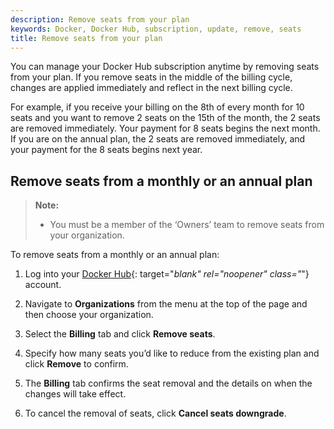 ```yaml
---
description: Remove seats from your plan
keywords: Docker, Docker Hub, subscription, update, remove, seats
title: Remove seats from your plan
---
```


You can manage your Docker Hub subscription anytime by removing seats from your plan. If you remove seats in the middle of the billing cycle, changes are applied immediately and reflect in the next billing cycle.

For example, if you receive your billing on the 8th of every month for 10 seats and you want to remove 2 seats on the 15th of the month, the 2 seats are removed immediately. Your payment for 8 seats begins the next month. If you are on the annual plan, the 2 seats are removed immediately, and your payment for the 8 seats begins next year.

## Remove seats from a monthly or an annual plan

> **Note:**
>
> - You must be a member of the ‘Owners’ team to remove seats from your organization.
>
To remove seats from a monthly or an annual plan:

1. Log into your [Docker Hub](https://hub.docker.com){: target="_blank" rel="noopener" class="_"} account.

2. Navigate to **Organizations** from the menu at the top of the page and then choose your organization.

3. Select the **Billing** tab and click **Remove seats**.

4. Specify how many seats you’d like to reduce from the existing plan and click **Remove** to confirm.

5. The **Billing** tab confirms the seat removal and the details on when the changes will take effect.

6. To cancel the removal of seats, click **Cancel seats downgrade**.
